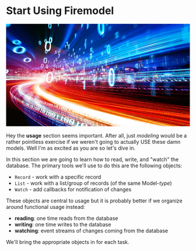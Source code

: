 # Start Using Firemodel

![](../images/data-stream-1000.jpg)

Hey the **usage** section seems important. After all, just _modeling_ would be a rather pointless exercise if we weren't going to actually USE these damn models. Well I'm as excited as you are so let's dive in. 

In this section we are going to learn how to read, write, and "watch" the database. The primary tools we'll use to do this are the following objects:

- `Record` - work with a specific record
- `List` - work with a list/group of records (of the same Model-_type_)
- `Watch` - add callbacks for notification of changes

These objects are central to usage but it is probably better if we organize around functional usage instead:

- **reading**: one time reads from the database
- **writing**: one time writes to the database
- **watching**: event streams of changes coming from the database

We'll bring the appropriate objects in for each task.


